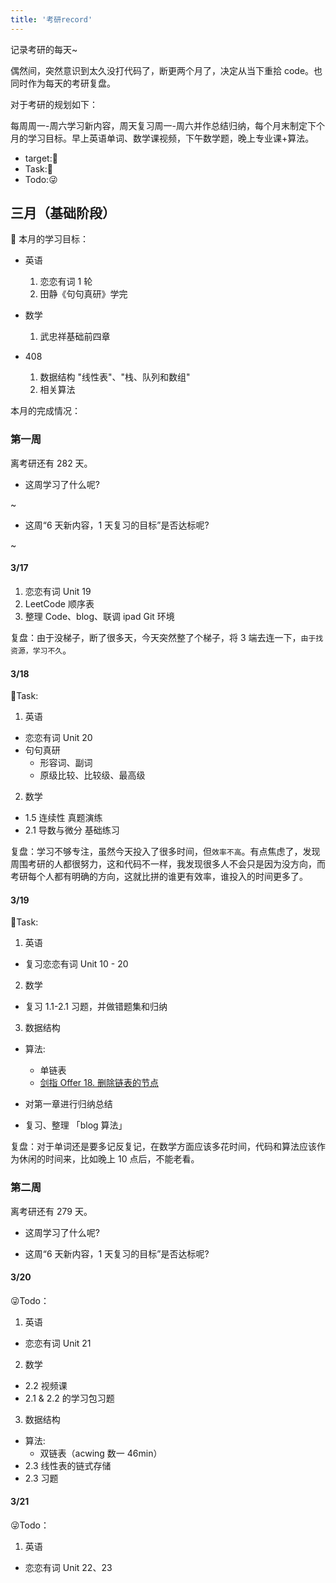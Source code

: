```yaml
---
title: '考研record'
---
```


记录考研的每天~

偶然间，突然意识到太久没打代码了，断更两个月了，决定从当下重拾 code。也同时作为每天的考研复盘。

对于考研的规划如下：

每周周一-周六学习新内容，周天复习周一-周六并作总结归纳，每个月末制定下个月的学习目标。早上英语单词、数学课视频，下午数学题，晚上专业课+算法。


- target:💯
- Task:💪
- Todo:😜

## 三月（基础阶段）

💯 本月的学习目标：

- 英语

  1.  恋恋有词 1 轮
  2.  田静《句句真研》学完

- 数学

  1.  武忠祥基础前四章

- 408

  1.  数据结构 "线性表"、"栈、队列和数组"
  2.  相关算法

本月的完成情况：

### 第一周

离考研还有 282 天。

- 这周学习了什么呢?

~

- 这周“6 天新内容，1 天复习的目标”是否达标呢?

~

#### 3/17

1. 恋恋有词 Unit 19
2. LeetCode 顺序表
3. 整理 Code、blog、联调 ipad Git 环境

复盘：由于没梯子，断了很多天，今天突然整了个梯子，将 3 端去连一下，`由于找资源，学习不久`。

#### 3/18

💪Task:

1. 英语

- 恋恋有词 Unit 20
- 句句真研
  - 形容词、副词
  - 原级比较、比较级、最高级

2. 数学

- 1.5 连续性 真题演练
- 2.1 导数与微分 基础练习

复盘：学习不够专注，虽然今天投入了很多时间，但`效率不高`。有点焦虑了，发现周围考研的人都很努力，这和代码不一样，我发现很多人不会只是因为没方向，而考研每个人都有明确的方向，这就比拼的谁更有效率，谁投入的时间更多了。

#### 3/19

💪Task:

1. 英语

- 复习恋恋有词 Unit 10 - 20

2. 数学

- 复习 1.1-2.1 习题，并做错题集和归纳

3. 数据结构

- 算法:
  - 单链表
  - [剑指 Offer 18. 删除链表的节点](https://leetcode.cn/problems/shan-chu-lian-biao-de-jie-dian-lcof/description/)

- 对第一章进行归纳总结
- 复习、整理 「blog 算法」

复盘：对于单词还是要多记反复记，在数学方面应该多花时间，代码和算法应该作为休闲的时间来，比如晚上 10 点后，不能老看。

### 第二周

离考研还有 279 天。

- 这周学习了什么呢?

- 这周“6 天新内容，1 天复习的目标”是否达标呢?

#### 3/20

😜Todo：

1. 英语

- 恋恋有词 Unit 21

2. 数学

- 2.2 视频课
- 2.1 & 2.2 的学习包习题

3. 数据结构

- 算法:
  - 双链表（acwing 数一 46min）
- 2.3 线性表的链式存储
- 2.3 习题


#### 3/21

😜Todo：

1. 英语

- 恋恋有词 Unit 22、23

